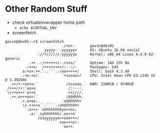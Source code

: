 # Other Random Stuff
- check virtualenvwrapper home path
  - `echo $VIRTUAL_ENV`
- screenfetch
```
gavin@dev01:~/$ screenfetch
                          ./+o+-       gavin@dev01
                  yyyyy- -yyyyyy+      OS: Ubuntu 16.04 xenial
               ://+//////-yyyyyyo      Kernel: x86_64 Linux 4.4.0-62-generic
           .++ .:/++++++/-.+sss/`      Uptime: 14d 15h 6m
         .:++o:  /++++++++/:--:/-      Packages: 543
        o:+o+:++.`..```.-/oo+++++/     Shell: bash 4.3.48
       .:+o:+o/.          `+sssoo+/    CPU: Intel Xeon CPU E3-1245 V2 @ 3.392GHz
  .++/+:+oo+o:`             /sssooo.   RAM: 226MiB / 974MiB
 /+++//+:`oo+o               /::--:.
 \+/+o+++`o++o               ++////.
  .++.o+++oo+:`             /dddhhh.
       .+.o+oo:.          `oddhhhh+
        \+.++o+o``-````.:ohdhhhhh+
         `:o+++ `ohhhhhhhhyo++os:
           .o:`.syhhhhhhh/.oo++o`
               /osyyyyyyo++ooo+++/
                   ````` +oo+++o\:
                          `oo++.

```
